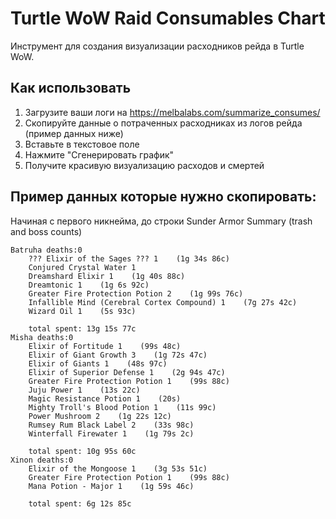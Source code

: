 # Turtle WoW Raid Consumables Chart

Инструмент для создания визуализации расходников рейда в Turtle WoW.

## Как использовать

1. Загрузите ваши логи на https://melbalabs.com/summarize_consumes/
2. Скопируйте данные о потраченных расходниках из логов рейда (пример данных ниже)
3. Вставьте в текстовое поле
4. Нажмите "Сгенерировать график"
5. Получите красивую визуализацию расходов и смертей

## Пример данных которые нужно скопировать:
Начиная с первого никнейма, до строки Sunder Armor Summary (trash and boss counts)

```
Batruha deaths:0
    ??? Elixir of the Sages ??? 1    (1g 34s 86c)
    Conjured Crystal Water 1
    Dreamshard Elixir 1    (1g 40s 88c)
    Dreamtonic 1    (1g 6s 92c)
    Greater Fire Protection Potion 2    (1g 99s 76c)
    Infallible Mind (Cerebral Cortex Compound) 1    (7g 27s 42c)
    Wizard Oil 1    (5s 93c)

    total spent: 13g 15s 77c
Misha deaths:0
    Elixir of Fortitude 1    (99s 48c)
    Elixir of Giant Growth 3    (1g 72s 47c)
    Elixir of Giants 1    (48s 97c)
    Elixir of Superior Defense 1    (2g 94s 47c)
    Greater Fire Protection Potion 1    (99s 88c)
    Juju Power 1    (13s 22c)
    Magic Resistance Potion 1    (20s)
    Mighty Troll's Blood Potion 1    (11s 99c)
    Power Mushroom 2    (1g 22s 12c)
    Rumsey Rum Black Label 2    (33s 98c)
    Winterfall Firewater 1    (1g 79s 2c)

    total spent: 10g 95s 60c
Xinon deaths:0
    Elixir of the Mongoose 1    (3g 53s 51c)
    Greater Fire Protection Potion 1    (99s 88c)
    Mana Potion - Major 1    (1g 59s 46c)

    total spent: 6g 12s 85c
```
